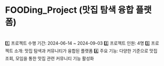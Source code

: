 # FOODing_Project (맛집 탐색 융합 플랫폼)
### 
<br/>
1️⃣ 프로젝트 수행 기간: 2024-06-14 ~ 2024-09-03
2️⃣ 프로젝트 인원: 4명
3️⃣ 프로젝트 소개: 맛집 탐색과 커뮤니티가 융합된 플랫폼
4️⃣ 주요 기능: 다양한 기준으로 맛집 조회, 모임을 통한 맛집 관련 커뮤니티 기능 활성화
